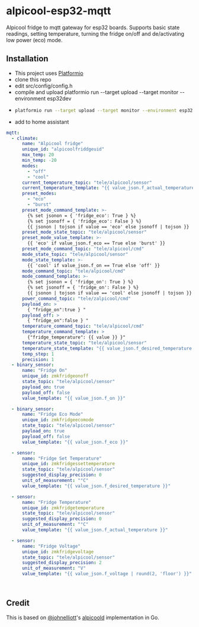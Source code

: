 # alpicool-esp32-mqtt
Alpicool fridge to mqtt gateway for esp32 boards. Supports basic state readings, setting temperature, turning the fridge on/off and de/activating low power (eco) mode.

## Installation
- This project uses [Platformio](https://platformio.org)
- clone this repo
- edit src/config/config.h
- compile and upload platformio run --target upload --target monitor --environment esp32dev
- ```bash  
  platformio run --target upload --target monitor --environment esp32dev
  ```
- add to home assistant

```yaml
mqtt:
  - climate:
      name: "Alpicool fridge"
      unique_id: "alpicoolfriddgeuid"
      max_temp: 20
      min_temp: -20
      modes:
        - "off"
        - "cool"
      current_temperature_topic: "tele/alpicool/sensor"
      current_temperature_template: "{{ value_json.f_actual_temperature | round(1, 'floor') }}"
      preset_modes:
        - "eco"
        - "burst"
      preset_mode_command_template: >-
        {% set jsonon = { 'fridge_eco': True } %}
        {% set jsonoff = { 'fridge_eco': False } %}
        {{ jsonon | tojson if value == 'eco' else jsonoff | tojson }}
      preset_mode_state_topic: "tele/alpicool/sensor"
      preset_mode_value_template: >-
        {{ 'eco' if value_json.f_eco == True else 'burst' }}
      preset_mode_command_topic: "tele/alpicool/cmd"
      mode_state_topic: "tele/alpicool/sensor"
      mode_state_template: >-
        {{ 'cool' if value_json.f_on == True else 'off' }}
      mode_command_topic: "tele/alpicool/cmd"
      mode_command_template: >-
        {% set jsonon = { 'fridge_on': True } %}
        {% set jsonoff = { 'fridge_on': False } %}
        {{ jsonon | tojson if value == 'cool' else jsonoff | tojson }}
      power_command_topic: "tele/zalpicool/cmd"
      payload_on: >
        { "fridge_on":true } "
      payload_off: >
        { "fridge_on":false } "
      temperature_command_topic: "tele/alpicool/cmd"
      temperature_command_template: >
        {"fridge_temperature": {{ value }} }"
      temperature_state_topic: "tele/alpicool/sensor"
      temperature_state_template: "{{ value_json.f_desired_temperature | round(1, 'floor')}}"
      temp_step: 1
      precision: 1
  - binary_sensor:
      name: "Fridge On"
      unique_id: zmkfridgeonoff
      state_topic: "tele/alpicool/sensor"
      payload_on: true
      payload_off: false
      value_template: "{{ value_json.f_on }}"

  - binary_sensor:
      name: "Fridge Eco Mode"
      unique_id: zmkfridgeecomode
      state_topic: "tele/alpicool/sensor"
      payload_on: true
      payload_off: false
      value_template: "{{ value_json.f_eco }}"

  - sensor:
      name: "Fridge Set Temperature"
      unique_id: zmkfridgessettemperature
      state_topic: "tele/alpicool/sensor"
      suggested_display_precision: 0
      unit_of_measurement: "°C"
      value_template: "{{ value_json.f_desired_temperature }}"

  - sensor:
      name: "Fridge Temperature"
      unique_id: zmkfridgetemperature
      state_topic: "tele/alpicool/sensor"
      suggested_display_precision: 0
      unit_of_measurement: "°C"
      value_template: "{{ value_json.f_actual_temperature }}"

  - sensor:
      name: "Fridge Voltage"
      unique_id: zmkfridgevoltage
      state_topic: "tele/alpicool/sensor"
      suggested_display_precision: 2
      unit_of_measurement: "V"
      value_template: "{{ value_json.f_voltage | round(2, 'floor') }}"

  
```

## Credit
This is based on [@johnelliott](https://github.com/johnelliott)'s [alpicoold](https://github.com/johnelliott/alpicoold) implementation in Go.

